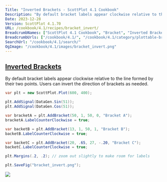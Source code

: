 ```yaml
---
Title: "Inverted Brackets - ScottPlot 4.1 Cookbook"
Description: "By default bracket labels appear clockwise relative to the line formed by their two points. Users can invert the direction of brackets as needed."
Date: 2023-12-28
Version: ScottPlot 4.1.70
URL: /cookbook/4.1/recipes/bracket_invert/
BreadcrumbNames: ["ScottPlot 4.1 Cookbook", "Bracket", "Inverted Brackets"]
BreadcrumbUrls: ["/cookbook/4.1/", "/cookbook/4.1/category/plottable-bracket", "/cookbook/4.1/recipes/bracket_invert/"]
SearchUrl: "/cookbook/4.1/search/"
OgImage: "/cookbook/4.1/images/bracket_invert.png"
---
```


<h2><a id='inverted-brackets' href='/cookbook/4.1/recipes/bracket_invert/'>Inverted Brackets</a></h2>

By default bracket labels appear clockwise relative to the line formed by their two points. Users can invert the direction of brackets as needed.

```cs
var plt = new ScottPlot.Plot(600, 400);

plt.AddSignal(DataGen.Sin(51));
plt.AddSignal(DataGen.Cos(51));

var bracketA = plt.AddBracket(50, 1, 50, 0, "Bracket A");
bracketA.LabelCounterClockwise = true;

var backetB = plt.AddBracket(13, 1, 50, 1, "Bracket B");
backetB.LabelCounterClockwise = true;

var backetC = plt.AddBracket(20, .65, 27, -.20, "Bracket C");
backetC.LabelCounterClockwise = true;

plt.Margins(.2, .2); // zoom out slightly to make room for labels

plt.SaveFig("bracket_invert.png");
```

<img src='../../images/bracket_invert.png' class='d-block mx-auto my-5' />


